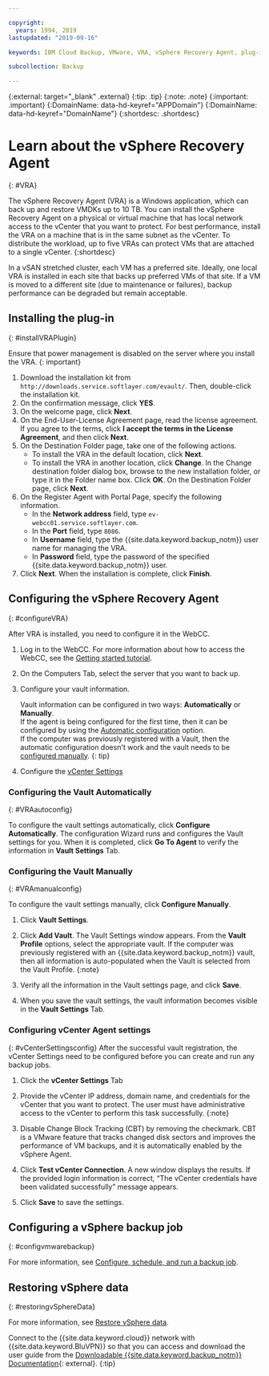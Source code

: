 ```yaml
---

copyright:
  years: 1994, 2019
lastupdated: "2019-09-16"

keywords: IBM Cloud Backup, VMware, VRA, vSphere Recovery Agent, plug-in, plugin, EVault, Carbonite, vSphere

subcollection: Backup

---
```

{:external: target="_blank" .external}
{:tip: .tip}
{:note: .note}
{:important: .important}
{:DomainName: data-hd-keyref="APPDomain"}
{:DomainName: data-hd-keyref="DomainName"}
{:shortdesc: .shortdesc}

# Learn about the vSphere Recovery Agent
{: #VRA}

The vSphere Recovery Agent (VRA) is a Windows application, which can back up and restore VMDKs up to 10 TB. You can install the vSphere Recovery Agent on a physical or virtual machine that has local network access to the vCenter that you want to protect. For best performance, install the VRA on a machine that is in the same subnet as the vCenter. To distribute the workload, up to five VRAs can protect VMs that are attached to a single vCenter.
{:shortdesc}

In a vSAN stretched cluster, each VM has a preferred site. Ideally, one local VRA is installed in each site that backs up preferred VMs of that site. If a VM is moved to a different site (due to maintenance or failures), backup performance can be degraded but remain acceptable.

## Installing the plug-in
{: #installVRAPlugin}

Ensure that power management is disabled on the server where you install the VRA.
{: important}

1. Download the installation kit from `http://downloads.service.softlayer.com/evault/`. Then, double-click the installation kit.
2. On the confirmation message, click **YES**.
3. On the welcome page, click **Next**.
4. On the End-User-License Agreement page, read the license agreement. If you agree to the terms, click **I accept the terms in the License Agreement**, and then click **Next**.
5. On the Destination Folder page, take one of the following actions.
   * To install the VRA in the default location, click **Next**.
   * To install the VRA in another location, click **Change**. In the Change destination folder dialog box, browse to the new installation folder, or type it in the Folder name box. Click **OK**. On the Destination Folder page, click **Next**.
6. On the Register Agent with Portal Page, specify the following information.
   * In the **Network address** field, type `ev-webcc01.service.softlayer.com`.
   * In the **Port** field, type `8086`.
   * In **Username** field, type the {{site.data.keyword.backup_notm}} user name for managing the VRA.
   * In **Password** field, type the password of the specified {{site.data.keyword.backup_notm}} user.
7.	Click **Next**. When the installation is complete, click **Finish**.

## Configuring the vSphere Recovery Agent
{: #configureVRA}

After VRA is installed, you need to configure it in the WebCC.

1. Log in to the WebCC. For more information about how to access the WebCC, see the [Getting started tutorial](/docs/infrastructure/Backup?topic=Backup-getting-started#accessingWebCC).
2. On the Computers Tab, select the server that you want to back up.
3. Configure your vault information.

   Vault information can be configured in two ways: **Automatically** or **Manually**.<br/>If the agent is being configured for the first time, then it can be configured by using the [Automatic configuration](#VRAautoconfig) option.<br/>If the computer was previously registered with a Vault, then the automatic configuration doesn't work and the vault needs to be [configured manually](#VRAmanualconfig).
   {: tip}

4. Configure the [vCenter Settings](#vCenterSettingsconfig)   

### Configuring the Vault Automatically
{: #VRAautoconfig}

To configure the vault settings automatically, click **Configure Automatically**. The configuration Wizard runs and configures the Vault settings for you. When it is completed, click **Go To Agent** to verify the information in **Vault Settings** Tab.
 

### Configuring the Vault Manually
{: #VRAmanualconfig}

To configure the vault settings manually, click **Configure Manually**.   
1. Click **Vault Settings**.
2. Click **Add Vault**. The Vault Settings window appears. From the **Vault Profile** options, select the appropriate vault.
   If the computer was previously registered with an {{site.data.keyword.backup_notm}} vault, then all information is auto-populated when the Vault is selected from the Vault Profile.
   {:note}

3. Verify all the information in the Vault settings page, and click **Save**.
4. When you save the vault settings, the vault information becomes visible in the **Vault Settings** Tab.


### Configuring vCenter Agent settings
{: #vCenterSettingsconfig}
After the successful vault registration, the vCenter Settings need to be configured before you can create and run any backup jobs.

1. Click the **vCenter Settings** Tab
2. Provide the vCenter IP address, domain name, and credentials for the vCenter that you want to protect.
   The user must have administrative access to the vCenter to perform this task successfully.
   {:note}

3. Disable Change Block Tracking (CBT) by removing the checkmark. CBT is a VMware feature that tracks changed disk sectors and improves the performance of VM backups, and it is automatically enabled by the vSphere Agent.
4. Click **Test vCenter Connection**. A new window displays the results. If the provided login information is correct, “The vCenter credentials have been validated successfully” message appears.
5. Click **Save** to save the settings.

## Configuring a vSphere backup job
{: #configvmwarebackup}

For more information, see [Configure, schedule, and run a backup job](/docs/infrastructure/Backup?topic=Backup-ConfigureVRA#VConfigureVRA).

## Restoring vSphere data
{: #restoringvSphereData}

For more information, see [Restore vSphere data](/docs/infrastructure/Backup?topic=Backup-VRARestore#VRARestore).


Connect to the {{site.data.keyword.cloud}} network with {{site.data.keyword.BluVPN}} so that you can access and download the user guide from the [Downloadable {{site.data.keyword.backup_notm}} Documentation](http://downloads.service.softlayer.com/evault/Documentation/){: external}.
{:tip}
